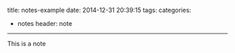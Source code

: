 title: notes-example
date: 2014-12-31 20:39:15
tags:
categories:
- notes
header: note
---

This is a note